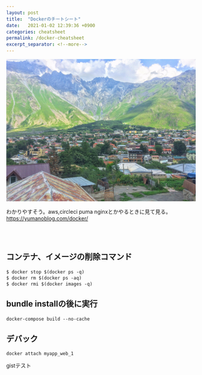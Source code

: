 ```yaml
---
layout: post
title:  "Dockerのチートシート"
date:   2021-01-02 12:39:36 +0900
categories: cheatsheet
permalink: /docker-cheatsheet
excerpt_separator: <!--more-->
---
```

![image here](/assets/img/thumbnail/ten.jpeg)
<!-- <div style="text-align: center;">
<img src="/assets/img/thumbnail/ten.jpeg" width="550px" height="400px">
</div> -->
<!--more-->

わかりやすそう。aws,circleci puma nginxとかやるときに見て見る。
https://yumanoblog.com/docker/
 

<br><br>

## コンテナ、イメージの削除コマンド


```bash:bash
$ docker stop $(docker ps -q)
$ docker rm $(docker ps -aq)
$ docker rmi $(docker images -q)
```



## bundle installの後に実行

```bash:bash
docker-compose build --no-cache
```


## デバック

```
docker attach myapp_web_1
```


gistテスト
<script src="https://gist.github.com/kazumawada/1958832dbd311df8e7494180afbaf2be.js"></script>







